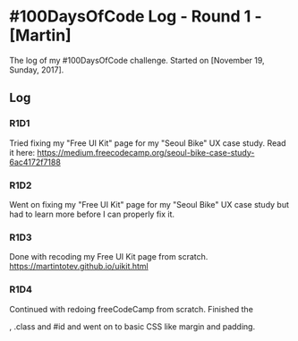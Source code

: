 # #100DaysOfCode Log - Round 1 - [Martin]

The log of my #100DaysOfCode challenge. Started on [November 19, Sunday, 2017].

## Log

### R1D1
Tried fixing my "Free UI Kit" page for my "Seoul Bike" UX case study. Read it here: https://medium.freecodecamp.org/seoul-bike-case-study-6ac4172f7188

### R1D2
Went on fixing my "Free UI Kit" page for my "Seoul Bike" UX case study but had to learn more before I can properly fix it.

### R1D3
Done with recoding my Free UI Kit page from scratch. https://martintotev.github.io/uikit.html

### R1D4
Continued with redoing freeCodeCamp from scratch. Finished the <form>, .class and #id and went on to basic CSS like margin and padding.
